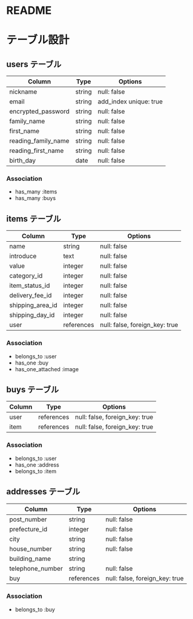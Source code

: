 # README
# テーブル設計

## users テーブル

| Column              | Type    | Options                |
| ------------------- | ------- | ---------------------- |
| nickname            | string  | null: false            |
| email               | string  | add_index unique: true |
| encrypted_password  | string  | null: false            |
| family_name         | string  | null: false            |
| first_name          | string  | null: false            |
| reading_family_name | string  | null: false            |
| reading_first_name  | string  | null: false            |
| birth_day           | date    | null: false            |


### Association
- has_many :items
- has_many :buys

## items テーブル

| Column           | Type       | Options                        |
| ---------------- | ---------- | -------------------------------|
| name             | string     | null: false                    |
| introduce        | text       | null: false                    |
| value            | integer    | null: false                    |
| category_id      | integer    | null: false                    |
| item_status_id   | integer    | null: false                    |
| delivery_fee_id  | integer    | null: false                    |
| shipping_area_id | integer    | null: false                    |
| shipping_day_id  | integer    | null: false                    |
| user             | references | null: false, foreign_key: true |

### Association
- belongs_to :user
- has_one :buy
- has_one_attached :image


## buys テーブル

| Column | Type       | Options                        |
| ------ | ---------- | ------------------------------ |
| user   | references | null: false, foreign_key: true |
| item   | references | null: false, foreign_key: true |

### Association
- belongs_to :user
- has_one :address
- belongs_to :item

## addresses テーブル

| Column           | Type       | Options                        |
| -----------------| ---------- | -------------------------------|
| post_number      | string     | null: false                    |
| prefecture_id    | integer    | null: false                    |
| city             | string     | null: false                    |
| house_number     | string     | null: false                    |
| building_name    | string     |                                |
| telephone_number | string     | null: false                    |
| buy              | references | null: false, foreign_key: true |

### Association
- belongs_to :buy